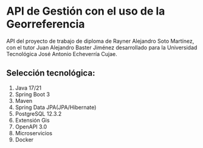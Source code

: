 # API de Gestión con el uso de la Georreferencia
API del proyecto de trabajo de diploma de Rayner Alejandro Soto Martínez, con el tutor Juan Alejandro Baster Jiménez 
desarrollado para la Universidad Tecnológica José Antonio Echeverría Cujae.

## Selección tecnológica:
1. Java 17/21
2. Spring Boot 3
3. Maven
4. Spring Data JPA(JPA/Hibernate)
5. PostgreSQL 12.3.2
6. Extensión Gis
7. OpenAPI 3.0
8. Microservicios
9. Docker

